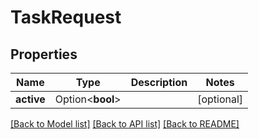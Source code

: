 # TaskRequest

## Properties

Name | Type | Description | Notes
------------ | ------------- | ------------- | -------------
**active** | Option<**bool**> |  | [optional]

[[Back to Model list]](../README.md#documentation-for-models) [[Back to API list]](../README.md#documentation-for-api-endpoints) [[Back to README]](../README.md)


